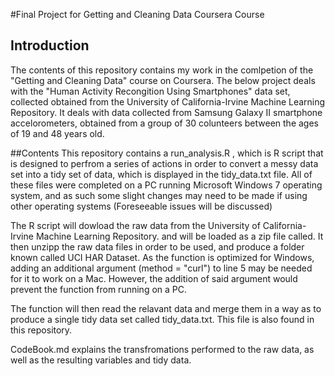 #Final Project for Getting and Cleaning Data Coursera Course

## Introduction

The contents of this repository contains my work in the comlpetion of the "Getting and Cleaning Data" course on Coursera. The below project deals with the "Human Activity Recongition Using Smartphones" data set, collected obtained from the University of California-Irvine Machine Learning Repository. It deals with data collected from Samsung Galaxy II smartphone accelorometers, obtained from a group of 30 colunteers between the ages of 19 and 48 years old.

##Contents
This repository contains a run_analysis.R , which is R script that is designed to perfrom a series of actions in order to convert a messy data set into a tidy set of data, which is displayed in the tidy_data.txt file. All of these files were completed on a PC running Microsoft Windows 7 operating system, and as such some slight changes may need to be made if using other operating systems (Foreseeable issues will be discussed) 

The R script will dowload the raw data from the University of California-Irvine Machine Learning Repository. and will be loaded as a zip file called. It then unzipp the raw data files in order to be used, and produce a folder known called UCI HAR Dataset. As the function is optimized for Windows, adding an additional argument (method = "curl") to line 5 may be needed for it to work on a Mac. However, the addition of said argument would prevent the function from running on a PC.

The function will then read the relavant data and merge them in a way as to produce a single tidy data set called tidy_data.txt. This file is also found in this repository.

CodeBook.md explains the transfromations performed to the raw data, as well as the resulting variables and tidy data.  
